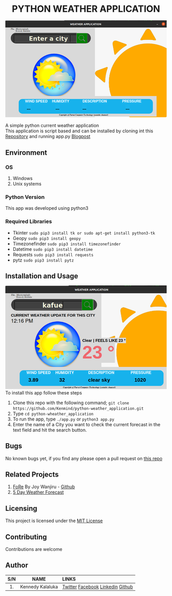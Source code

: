 <h1><center>PYTHON WEATHER APPLICATION</center></h1>

![APP](images/cover_md.png)

A simple python current weather application<br>This application is script based and can be installed by cloning int this [Repository](https://github.com/Kenmind/python-weather_application) and running app.py 
 [Blogpost](https://www.linkedin.com/feed/update/urn:li:ugcPost:6937833795517566976?updateEntityUrn=urn%3Ali%3Afs_updateV2%3A%28urn%3Ali%3AugcPost%3A6937833795517566976%2CFEED_DETAIL%2CEMPTY%2CDEFAULT%2Cfalse%29)

## Environment

### OS
1. Windows
2. Unix systems

### Python Version
This app was developed using python3

### Required Libraries
- Tkinter
	```sudo pip3 install tk or sudo apt-get install python3-tk```
- Geopy
	```sudo pip3 install geopy```
- Timezonefinder
	```sudo pip3 install timezonefinder```
- Datetime
	```sudo pip3 install datetime```
- Requests
	```sudo pip3 install requests```
- pytz
	```sudo pip3 install pytz```

## Installation and Usage

![APP](images/cover_md1.png)
To install this app follow these steps
1. Clone this repo with the following command;
```git clone https://github.com/Kenmind/python-weather_application.git```
2. Type 
```cd python-wheather_application```
3. To run the app, type
```./app.py``` or ```python3 app.py```
4. Enter the name of a City you want to check the current forecast in the text field and hit the search button.

## Bugs
No known bugs yet, if you find any please open a pull request on [this repo](https://github.com/Kenmind/python-weather_application/pulls)


## Related Projects
1. [FoRe](https://github.com/Her-o1/weather_project) By Joy Wanjiru - [Github](https://github.com/Joy879)
2. [5 Day Weather Forecast](https://github.com/jsubroto/5-day-weather-forecast)

## Licensing
This project is licensed under the [MIT License](https://github.com/Kenmind/python-weather_application/blob/main/LICENSE)

## Contributing
Contributions are welcome

## Author
|S/N | NAME | LINKS |
| :---: | :-----: | :----- |
| 1. | Kennedy Kalaluka | [Twitter](https://twitter.com/Kennedy_Sibeso) [Facebook](https://www.facebook.com/kennedysimasiku.kalalukasibeso) [Linkedin](https://linkedin.com/in/kennedykalaluka) [Github](https://github.com/Kenmind) |
